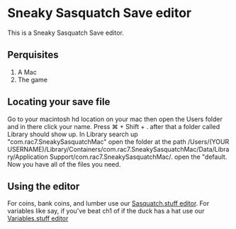 # Sneaky Sasquatch Save editor
This is a Sneaky Sasquatch Save editor. 
## Perquisites
1. A Mac
2. The game
## Locating your save file
Go to your macintosh hd location on your mac then open the Users folder and in there click your name. Press ⌘ + Shift + . after that a folder called Library should show up. In Library search up "com.rac7.SneakySasquatchMac" open the folder at the path /Users/(YOUR USERNAME)/Library/Containers/com.rac7.SneakySasquatchMac/Data/Library/Application Support/com.rac7.SneakySasquatchMac/. open the "default. Now you have all of the files you need.
## Using the editor
For coins, bank coins, and lumber use our [Sasquatch.stuff editor](https://ikyih.github.io/SneakySasquatchSaveEditor/sasquatch.html).
For variables like say, if you've beat ch1 of if the duck has a hat use our [Variables.stuff editor](https://ikyih.github.io/SneakySasquatchSaveEditor/variables.html)

